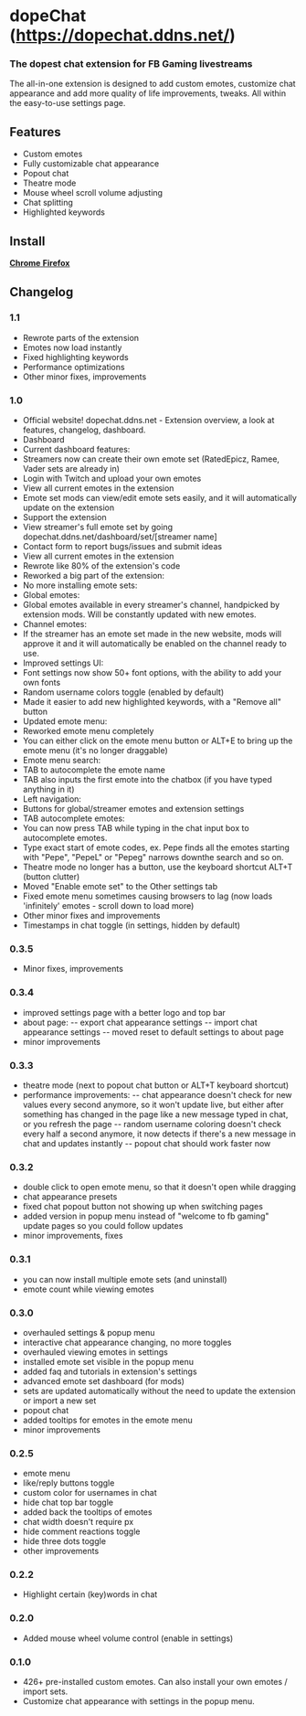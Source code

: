 # dopeChat (https://dopechat.ddns.net/)

### The dopest chat extension for FB Gaming livestreams

The all-in-one extension is designed to add custom emotes, customize chat appearance and add more quality of life improvements, tweaks. All within the easy-to-use settings page.

## Features

- Custom emotes
- Fully customizable chat appearance
- Popout chat
- Theatre mode
- Mouse wheel scroll volume adjusting
- Chat splitting
- Highlighted keywords

## Install

[**Chrome** ](https://chrome.google.com/webstore/detail/dopechat/pfbgacokbnigfgdninjmcgokijpfldkn?hl=en-GB&authuser=3)
[**Firefox** ](https://addons.mozilla.org/en-US/firefox/addon/dopechat/)

## Changelog

### 1.1
- Rewrote parts of the extension
- Emotes now load instantly
- Fixed highlighting keywords
- Performance optimizations
- Other minor fixes, improvements

### 1.0
- Official website! dopechat.ddns.net - Extension overview, a look at features, changelog, dashboard.
- Dashboard
- Current dashboard features:
- Streamers now can create their own emote set (RatedEpicz, Ramee, Vader sets are already in)
- Login with Twitch and upload your own emotes
- View all current emotes in the extension
- Emote set mods can view/edit emote sets easily, and it will automatically update on the extension
- Support the extension
- View streamer's full emote set by going dopechat.ddns.net/dashboard/set/[streamer name]
- Contact form to report bugs/issues and submit ideas
- View all current emotes in the extension
- Rewrote like 80% of the extension's code
- Reworked a big part of the extension:
- No more installing emote sets:
- Global emotes:
- Global emotes available in every streamer's channel, handpicked by extension mods. Will be constantly updated with new emotes.
- Channel emotes:
- If the streamer has an emote set made in the new website, mods will approve it and it will automatically be enabled on the channel ready to use.
- Improved settings UI:
- Font settings now show 50+ font options, with the ability to add your own fonts
- Random username colors toggle (enabled by default)
- Made it easier to add new highlighted keywords, with a "Remove all" button
- Updated emote menu:
- Reworked emote menu completely
- You can either click on the emote menu button or ALT+E to bring up the emote menu (it's no longer draggable)
- Emote menu search:
- TAB to autocomplete the emote name
- TAB also inputs the first emote into the chatbox (if you have typed anything in it)
- Left navigation:
- Buttons for global/streamer emotes and extension settings
- TAB autocomplete emotes:
- You can now press TAB while typing in the chat input box to autocomplete emotes.
- Type exact start of emote codes, ex. Pepe finds all the emotes starting with "Pepe", "PepeL" or "Pepeg" narrows downthe search and so on.
- Theatre mode no longer has a button, use the keyboard shortcut ALT+T (button clutter)
- Moved "Enable emote set" to the Other settings tab
- Fixed emote menu sometimes causing browsers to lag (now loads 'infinitely' emotes - scroll down to load more)
- Other minor fixes and improvements
- Timestamps in chat toggle (in settings, hidden by default)

### 0.3.5
- Minor fixes, improvements

### 0.3.4
- improved settings page with a better logo and top bar
- about page:
-- export chat appearance settings
-- import chat appearance settings
-- moved reset to default settings to about page
- minor improvements

### 0.3.3
- theatre mode (next to popout chat button or ALT+T keyboard shortcut)
- performance improvements:
-- chat appearance doesn't check for new values every second anymore, so it won't update live, but either after something has changed in the page like a new message typed in chat, or you refresh the page
-- random username coloring doesn't check every half a second anymore, it now detects if there's a new message in chat and updates instantly
-- popout chat should work faster now

### 0.3.2
- double click to open emote menu, so that it doesn't open while dragging
- chat appearance presets
- fixed chat popout button not showing up when switching pages
- added version in popup menu instead of "welcome to fb gaming" update pages so you could follow updates
- minor improvements, fixes

### 0.3.1
- you can now install multiple emote sets (and uninstall)
- emote count while viewing emotes

### 0.3.0
- overhauled settings & popup menu
- interactive chat appearance changing, no more toggles
- overhauled viewing emotes in settings
- installed emote set visible in the popup menu
- added faq and tutorials in extension's settings
- advanced emote set dashboard (for mods)
- sets are updated automatically without the need to update the extension or import a new set
- popout chat
- added tooltips for emotes in the emote menu
- minor improvements 

### 0.2.5
- emote menu
- like/reply buttons toggle
- custom color for usernames in chat
- hide chat top bar toggle
- added back the tooltips of emotes 
- chat width doesn't require px
- hide comment reactions toggle
- hide three dots toggle
- other improvements

### 0.2.2
- Highlight certain (key)words in chat

### 0.2.0
- Added mouse wheel volume control (enable in settings)

### 0.1.0
- 426+ pre-installed custom emotes. Can also install your own emotes / import sets.
- Customize chat appearance with settings in the popup menu.
